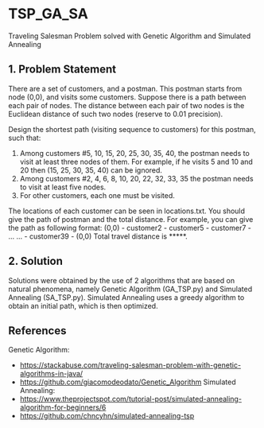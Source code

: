 # TSP_GA_SA
Traveling Salesman Problem solved with Genetic Algorithm and Simulated Annealing

## 1. Problem Statement
There are a set of customers, and a postman. This postman starts from node (0,0), and visits some customers. Suppose there is a path between each pair of nodes. The distance between each pair of two nodes is the Euclidean distance of such two nodes (reserve to 0.01 precision).

Design the shortest path (visiting sequence to customers) for this postman, such that:
1) Among customers #5, 10, 15, 20, 25, 30, 35, 40, the postman needs to visit at least three nodes of them. For example, if he visits 5 and 10 and 20 then (15, 25, 30, 35, 40) can be ignored.
2) Among customers #2, 4, 6, 8, 10, 20, 22, 32, 33, 35 the postman needs to visit at least five nodes.
3) For other customers, each one must be visited.

The locations of each customer can be seen in locations.txt. You should give the path of postman and the total distance. For example, you can give the path as following format:
(0,0) - customer2 - customer5 - customer7 - … … - customer39 - (0,0)
Total travel distance is *****.

## 2. Solution
Solutions were obtained by the use of 2 algorithms that are based on natural phenomena, namely Genetic Algorithm (GA_TSP.py) and Simulated Annealing (SA_TSP.py). Simulated Annealing uses a greedy algorithm to obtain an initial path, which is then optimized.


## References
Genetic Algorithm:
* https://stackabuse.com/traveling-salesman-problem-with-genetic-algorithms-in-java/
* https://github.com/giacomodeodato/Genetic_Algorithm
Simulated Annealing:
* https://www.theprojectspot.com/tutorial-post/simulated-annealing-algorithm-for-beginners/6
* https://github.com/chncyhn/simulated-annealing-tsp
